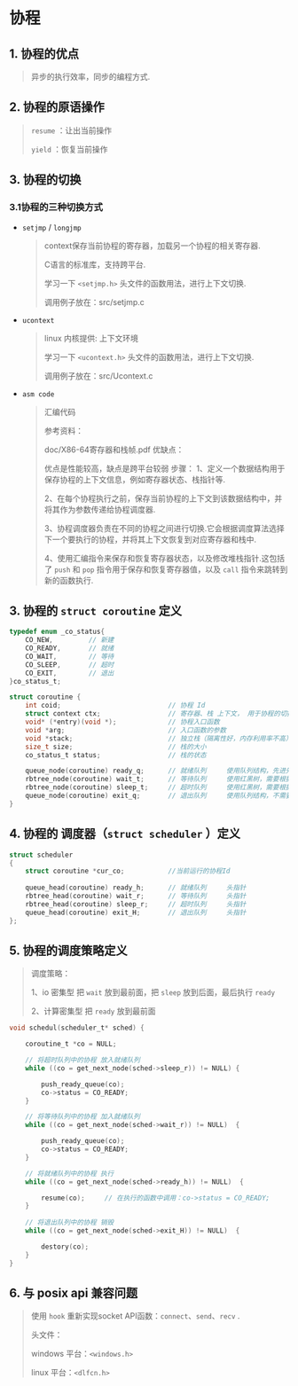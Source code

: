 # 协程


## 1. 协程的优点
> 异步的执行效率，同步的编程方式.

## 2. 协程的原语操作
> `resume`    ：让出当前操作
> 
> `yield`     ：恢复当前操作

## 3. 协程的切换

### 3.1协程的三种切换方式
- `setjmp` / `longjmp`
    
    > context保存当前协程的寄存器，加载另一个协程的相关寄存器.
    > 
    > C语言的标准库，支持跨平台.
    >
    > 学习一下 `<setjmp.h>` 头文件的函数用法，进行上下文切换.
    >
    > 调用例子放在：src/setjmp.c
- `ucontext`
    
    > linux 内核提供: 上下文环境
    >
    > 学习一下 `<ucontext.h>` 头文件的函数用法，进行上下文切换.
    >
    >  调用例子放在：src/Ucontext.c
- `asm code`
    
    > 汇编代码
    >
    > 参考资料：
    >
    >  doc/X86-64寄存器和栈帧.pdf
    > 优缺点：
    >
    >  优点是性能较高，缺点是跨平台较弱
    > 步骤：
    >  1、定义一个数据结构用于保存协程的上下文信息，例如寄存器状态、栈指针等.
    >
    >  2、在每个协程执行之前，保存当前协程的上下文到该数据结构中，并将其作为参数传递给协程调度器.
    >
    >  3、协程调度器负责在不同的协程之间进行切换.它会根据调度算法选择下一个要执行的协程，并将其上下文恢复到对应寄存器和栈中.
    >
    >  4、使用汇编指令来保存和恢复寄存器状态，以及修改堆栈指针.这包括了 `push` 和 `pop` 指令用于保存和恢复寄存器值，以及 `call` 指令来跳转到新的函数执行.

## 3. 协程的 `struct coroutine` 定义
```c
typedef enum _co_status{
    CO_NEW,         // 新建
    CO_READY,       // 就绪
    CO_WAIT,        // 等待
    CO_SLEEP,       // 超时
    CO_EXIT,        // 退出
}co_status_t;

struct coroutine {
    int coid;							// 协程 Id
    struct context ctx;					// 寄存器、栈 上下文， 用于协程的切换
    void* (*entry)(void *);				// 协程入口函数
    void *arg;							// 入口函数的参数
    void *stack;                        // 独立栈（隔离性好，内存利用率不高），共享栈(内存利用率高，隔离性不好)      这里使用独立栈
    size_t size;                        // 栈的大小
    co_status_t status;                 // 栈的状态

    queue_node(coroutine) ready_q;      // 就绪队列     使用队列结构，先进先出特性
    rbtree_node(coroutine) wait_t;      // 等待队列     使用红黑树，需要根据时长进行排序
    rbtree_node(coroutine) sleep_t;     // 超时队列     使用红黑树，需要根据时长进行排序
    queue_node(coroutine) exit_q;       // 退出队列     使用队列结构，不需要根据属性进行排序，按照先后顺序即可
}
```
## 4. 协程的 调度器（`struct scheduler` ）定义

```c
struct scheduler
{
    struct coroutine *cur_co;           //当前运行的协程Id
    
    queue_head(coroutine) ready_h;      // 就绪队列     头指针
    rbtree_head(coroutine) wait_r;      // 等待队列     头指针
    rbtree_head(coroutine) sleep_r;     // 超时队列     头指针
    queue_head(coroutine) exit_H;       // 退出队列     头指针
};
```

## 5. 协程的调度策略定义

> 调度策略：
>
> 1、io 密集型		把 `wait` 放到最前面，把 `sleep` 放到后面，最后执行 `ready`
>
> 2、计算密集型	把 `ready` 放到最前面

```c
void schedul(scheduler_t* sched) {

    coroutine_t *co = NULL;

    // 将超时队列中的协程 放入就绪队列
    while ((co = get_next_node(sched->sleep_r)) != NULL) {

        push_ready_queue(co);
        co->status = CO_READY;
    }

    // 将等待队列中的协程 加入就绪队列
    while ((co = get_next_node(sched->wait_r)) != NULL)  {

        push_ready_queue(co);
        co->status = CO_READY;
    }

    // 将就绪队列中的协程 执行
    while ((co = get_next_node(sched->ready_h)) != NULL)  {

        resume(co);     // 在执行的函数中调用：co->status = CO_READY;
    }
    
    // 将退出队列中的协程 销毁
    while ((co = get_next_node(sched->exit_H)) != NULL)  {

        destory(co);
    }
}
```



## 6. 与 posix api 兼容问题

> 使用 `hook` 重新实现socket API函数：`connect`、`send`、`recv` .
>
> 头文件：
>
> windows 平台：`<windows.h>`
>
> linux 平台：`<dlfcn.h>`
